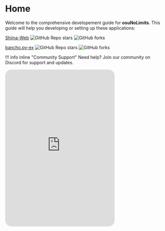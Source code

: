 # Home

Welcome to the comprehensive developement guide for **osuNoLimits**. This guide will help you developing or setting up these applications:

[Shiina-Web](https://github.com/osu-NoLimits/Shiina-Web) ![GitHub Repo stars](https://img.shields.io/github/stars/osu-NoLimits/Shiina-Web?style=square&color=1783a3) ![GitHub forks](https://img.shields.io/github/forks/osu-NoLimits/Shiina-Web?style=flat&color=1783a3)



[bancho.py-ex](https://github.com/osu-NoLimits/bancho.py-ex) ![GitHub Repo stars](https://img.shields.io/github/stars/osu-NoLimits/bancho.py-ex?style=square&color=1783a3) ![GitHub forks](https://img.shields.io/github/forks/osu-NoLimits/bancho.py-ex?style=flat&color=1783a3)



!!! info inline "Community Support"
    Need help? Join our community on Discord for support and updates.
   <iframe style="border-radius: 20px;" src="https://discord.com/widget?id=1295422749807743037&theme=dark" width="350" height="500" allowtransparency="true" frameborder="0" sandbox="allow-popups allow-popups-to-escape-sandbox allow-same-origin allow-scripts"></iframe>